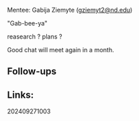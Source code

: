 Mentee: Gabija Ziemyte ([gziemyt2@nd.edu](mailto:gziemyt2@nd.edu))

"Gab-bee-ya"

reasearch ? 
plans ? 


Good chat will meet again in a month.

## Follow-ups


## Links: 



202409271003
